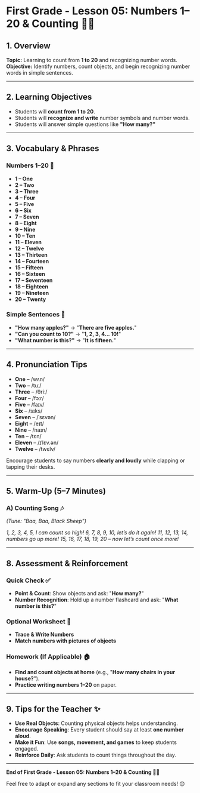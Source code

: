 # First Grade - Lesson 05: Numbers 1–20 & Counting 🔢🧮  

## 1. Overview  
**Topic:** Learning to count from **1 to 20** and recognizing number words.  
**Objective:** Identify numbers, count objects, and begin recognizing number words in simple sentences.  

---

## 2. Learning Objectives  
- Students will **count from 1 to 20**.  
- Students will **recognize and write** number symbols and number words.  
- Students will answer simple questions like **"How many?"**  

---

## 3. Vocabulary & Phrases  

### Numbers 1–20 🔢  
- **1 – One**  
- **2 – Two**  
- **3 – Three**  
- **4 – Four**  
- **5 – Five**  
- **6 – Six**  
- **7 – Seven**  
- **8 – Eight**  
- **9 – Nine**  
- **10 – Ten**  
- **11 – Eleven**  
- **12 – Twelve**  
- **13 – Thirteen**  
- **14 – Fourteen**  
- **15 – Fifteen**  
- **16 – Sixteen**  
- **17 – Seventeen**  
- **18 – Eighteen**  
- **19 – Nineteen**  
- **20 – Twenty**  

### Simple Sentences 💬  
- **"How many apples?"** → "**There are five apples.**"  
- **"Can you count to 10?"** → "**1, 2, 3, 4... 10!**"  
- **"What number is this?"** → "**It is fifteen.**"  

---

## 4. Pronunciation Tips  
- **One** – /wʌn/  
- **Two** – /tuː/  
- **Three** – /θriː/  
- **Four** – /fɔːr/  
- **Five** – /faɪv/  
- **Six** – /sɪks/  
- **Seven** – /ˈsɛvən/  
- **Eight** – /eɪt/  
- **Nine** – /naɪn/  
- **Ten** – /tɛn/  
- **Eleven** – /ɪˈlɛv.ən/  
- **Twelve** – /twɛlv/  

Encourage students to say numbers **clearly and loudly** while clapping or tapping their desks.  

---

## 5. Warm-Up (5–7 Minutes)  

### A) Counting Song 🎶  
_(Tune: "Baa, Baa, Black Sheep")_  

*1, 2, 3, 4, 5, I can count so high!
6, 7, 8, 9, 10, let’s do it again!
11, 12, 13, 14, numbers go up more!
15, 16, 17, 18, 19, 20 – now let’s count once more!*


---

## 8. Assessment & Reinforcement  

### Quick Check ✅  
- **Point & Count**: Show objects and ask: "**How many?**"  
- **Number Recognition**: Hold up a number flashcard and ask: "**What number is this?**"  

### Optional Worksheet 📄  
- **Trace & Write Numbers**  
- **Match numbers with pictures of objects**  

### Homework (If Applicable) 🏠  
- **Find and count objects at home** (e.g., "**How many chairs in your house?**").  
- **Practice writing numbers 1–20** on paper.  

---

## 9. Tips for the Teacher ✨  
- **Use Real Objects**: Counting physical objects helps understanding.  
- **Encourage Speaking**: Every student should say at least **one number aloud**.  
- **Make it Fun**: Use **songs, movement, and games** to keep students engaged.  
- **Reinforce Daily**: Ask students to count things throughout the day.  

---

**End of First Grade - Lesson 05: Numbers 1–20 & Counting 🔢🧮**  

Feel free to adapt or expand any sections to fit your classroom needs! 😊  

